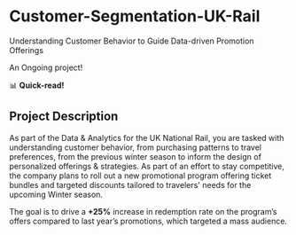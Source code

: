 # Customer-Segmentation-UK-Rail
Understanding Customer Behavior to Guide Data-driven Promotion Offerings

An Ongoing project!

📊 **Quick-read!**

## **Project Description**
As part of the Data & Analytics for the UK National Rail, you are tasked with understanding customer behavior, from purchasing patterns to travel preferences, from the previous winter season to inform the design of personalized offerings & strategies. As part of an effort to stay competitive, the company plans to roll out a new promotional program offering ticket bundles and targeted discounts tailored to travelers' needs for the upcoming Winter season. 

The goal is to drive a **+25%** increase in redemption rate on the program’s offers compared to last year’s promotions, which targeted a mass audience. 

